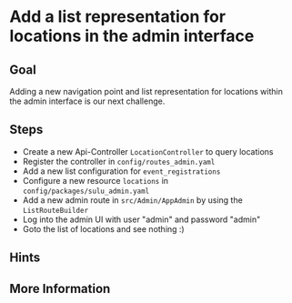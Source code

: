 Add a list representation for locations in the admin interface
==============================================================

Goal
----

Adding a new navigation point and list representation for locations within the admin interface 
is our next challenge.

Steps
-----

* Create a new Api-Controller `LocationController` to query locations
* Register the controller in `config/routes_admin.yaml`
* Add a new list configuration for `event_registrations`
* Configure a new resource `locations` in `config/packages/sulu_admin.yaml`
* Add a new admin route in `src/Admin/AppAdmin` by using the `ListRouteBuilder`
* Log into the admin UI with user "admin" and password "admin"
* Goto the list of locations and see nothing :)

Hints
-----


More Information
----------------

